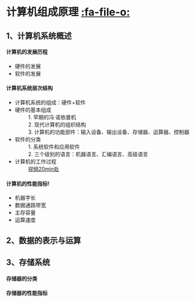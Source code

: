 # 计算机组成原理 [ :fa-file-o: ](https://blog.csdn.net/weixin_43914604/article/details/104096298?ops_request_misc=%257B%2522request%255Fid%2522%253A%2522167785405816800225524908%2522%252C%2522scm%2522%253A%252220140713.130102334.pc%255Fblog.%2522%257D&request_id=167785405816800225524908&biz_id=0&utm_medium=distribute.pc_search_result.none-task-blog-2~blog~first_rank_ecpm_v1~rank_v31_ecpm-3-104096298-null-null.blog_rank_default&utm_term=%E8%AE%A1%E7%AE%97%E6%9C%BA&spm=1018.2226.3001.4450)
## 1、计算机系统概述


#### 计算机的发展历程
- 硬件的发展
- 软件的发展

#### 计算机系统层次结构
- 计算机系统的组成：硬件+软件
- 硬件的基本组成  
$\qquad$ 1. 早期的冯·诺依曼机  
$\qquad$ 2. 现代计算机的组织结构  
$\qquad$ 3. 计算机的功能部件：输入设备、输出设备、存储器、运算器、控制器  
- 软件的分类  
$\qquad$ 1. 系统软件和应用软件  
$\qquad$ 2. 三个级别的语言：机器语言、汇编语言、高级语言  
- 计算机的工作过程   
$\qquad$  [视频20min处](https://www.bilibili.com/video/BV1BE411D7ii?p=5&login=from_csdn)  

#### 计算机的性能指标!  
- 机器字长  
- 数据通路带宽  
- 主存容量  
- 运算速度  

## 2、数据的表示与运算  

## 3、存储系统


#### 存储器的分类

#### 存储器的性能指标


